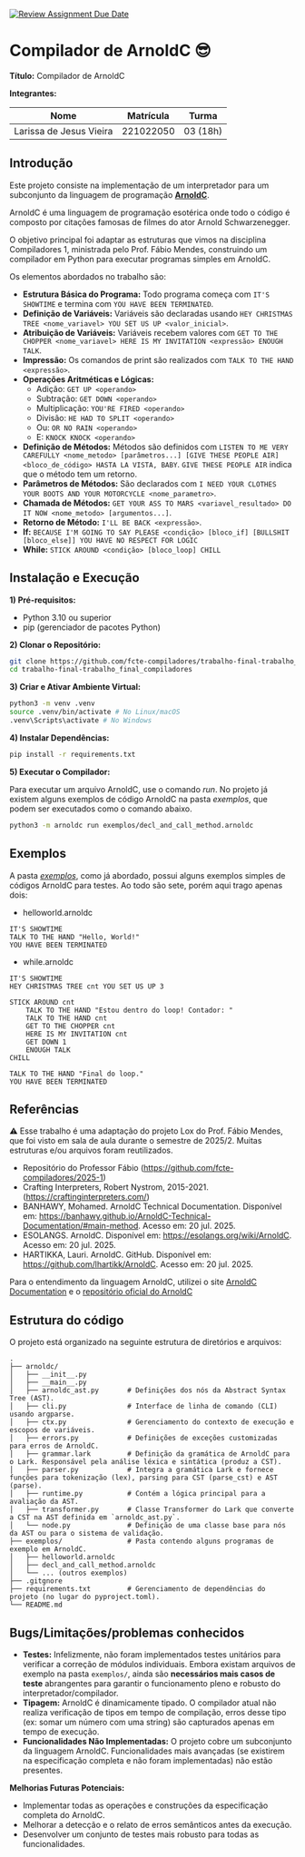 [![Review Assignment Due Date](https://classroom.github.com/assets/deadline-readme-button-22041afd0340ce965d47ae6ef1cefeee28c7c493a6346c4f15d667ab976d596c.svg)](https://classroom.github.com/a/Hppw7Zh2)

# Compilador de ArnoldC 😎

**Título:** Compilador de ArnoldC

**Integrantes:**

| Nome                    | Matrícula   | Turma    |
|-------------------------|-------------|----------|
| Larissa de Jesus Vieira | 221022050   | 03 (18h) |

## Introdução
Este projeto consiste na implementação de um interpretador para um subconjunto da linguagem de programação [**ArnoldC**](https://banhawy.github.io/ArnoldC-Technical-Documentation/#main-method). 

ArnoldC é uma linguagem de programação esotérica onde todo o código é composto por citações famosas de filmes do ator Arnold Schwarzenegger.

O objetivo principal foi adaptar as estruturas que vimos na disciplina Compiladores 1, ministrada pelo Prof. Fábio Mendes, construindo um compilador em Python para executar programas simples em ArnoldC.

Os elementos abordados no trabalho são:
* **Estrutura Básica do Programa:** Todo programa começa com `IT'S SHOWTIME` e termina com `YOU HAVE BEEN TERMINATED`.
* **Definição de Variáveis:** Variáveis são declaradas usando `HEY CHRISTMAS TREE <nome_variavel> YOU SET US UP <valor_inicial>`.
* **Atribuição de Variáveis:** Variáveis recebem valores com `GET TO THE CHOPPER <nome_variavel> HERE IS MY INVITATION <expressão> ENOUGH TALK`.
* **Impressão:** Os comandos de print são realizados com `TALK TO THE HAND <expressão>`.
* **Operações Aritméticas e Lógicas:**
    * Adição: `GET UP <operando>`
    * Subtração: `GET DOWN <operando>`
    * Multiplicação: `YOU'RE FIRED <operando>`
    * Divisão: `HE HAD TO SPLIT <operando>`
    * Ou: `OR NO RAIN <operando>`
    * E: `KNOCK KNOCK <operando>`
* **Definição de Métodos:** Métodos são definidos com `LISTEN TO ME VERY CAREFULLY <nome_metodo> [parâmetros...] [GIVE THESE PEOPLE AIR] <bloco_de_código> HASTA LA VISTA, BABY`. `GIVE THESE PEOPLE AIR` indica que o método tem um retorno.
* **Parâmetros de Métodos:** São declarados com `I NEED YOUR CLOTHES YOUR BOOTS AND YOUR MOTORCYCLE <nome_parametro>`.
* **Chamada de Métodos:** `GET YOUR ASS TO MARS <variavel_resultado> DO IT NOW <nome_metodo> [argumentos...]`.
* **Retorno de Método:** `I'LL BE BACK <expressão>`.
* **If:** `BECAUSE I'M GOING TO SAY PLEASE <condição> [bloco_if] [BULLSHIT [bloco_else]] YOU HAVE NO RESPECT FOR LOGIC`
* **While:** `STICK AROUND <condição> [bloco_loop] CHILL`

## Instalação e Execução
**1) Pré-requisitos:**
* Python 3.10 ou superior
* pip (gerenciador de pacotes Python)

**2) Clonar o Repositório:**
```bash
git clone https://github.com/fcte-compiladores/trabalho-final-trabalho_final_compiladores.git
cd trabalho-final-trabalho_final_compiladores
```
**3) Criar e Ativar Ambiente Virtual:**
```bash
python3 -m venv .venv
source .venv/bin/activate # No Linux/macOS
.venv\Scripts\activate # No Windows
```
**4) Instalar Dependências:**
```bash
pip install -r requirements.txt
```
**5) Executar o Compilador:**

Para executar um arquivo ArnoldC, use o comando *run*. 
No projeto já existem alguns exemplos de código ArnoldC na pasta *exemplos*, que podem ser executados como o comando abaixo.
```bash
python3 -m arnoldc run exemplos/decl_and_call_method.arnoldc
```

## Exemplos
A pasta [*exemplos*](exemplos), como já abordado, possui alguns exemplos simples de códigos ArnoldC para testes. Ao todo são sete, porém aqui trago apenas dois:

* helloworld.arnoldc
```
IT'S SHOWTIME
TALK TO THE HAND "Hello, World!"
YOU HAVE BEEN TERMINATED
```

* while.arnoldc
```
IT'S SHOWTIME
HEY CHRISTMAS TREE cnt YOU SET US UP 3

STICK AROUND cnt
    TALK TO THE HAND "Estou dentro do loop! Contador: "
    TALK TO THE HAND cnt
    GET TO THE CHOPPER cnt
    HERE IS MY INVITATION cnt
    GET DOWN 1
    ENOUGH TALK
CHILL

TALK TO THE HAND "Final do loop."
YOU HAVE BEEN TERMINATED
```

## Referências
⚠️ Esse trabalho é uma adaptação do projeto Lox do Prof. Fábio Mendes, que foi visto em sala de aula durante o semestre de 2025/2. Muitas estruturas e/ou arquivos foram reutilizados.

* Repositório do Professor Fábio (https://github.com/fcte-compiladores/2025-1)
* Crafting Interpreters, Robert Nystrom, 2015-2021. (https://craftinginterpreters.com/)
* BANHAWY, Mohamed. ArnoldC Technical Documentation. Disponível em: <https://banhawy.github.io/ArnoldC-Technical-Documentation/#main-method>. Acesso em: 20 jul. 2025.
* ESOLANGS. ArnoldC. Disponível em: <https://esolangs.org/wiki/ArnoldC>. Acesso em: 20 jul. 2025.
* HARTIKKA, Lauri. ArnoldC. GitHub. Disponível em: <https://github.com/lhartikk/ArnoldC>. Acesso em: 20 jul. 2025.

Para o entendimento da linguagem ArnoldC, utilizei o site [ArnoldC Documentation](https://banhawy.github.io/ArnoldC-Technical-Documentation/#main-method) e o [repositório oficial do ArnoldC](https://github.com/lhartikk/ArnoldC)

## Estrutura do código
O projeto está organizado na seguinte estrutura de diretórios e arquivos:
```
.
├── arnoldc/
│   ├── __init__.py          
│   ├── __main__.py          
│   ├── arnoldc_ast.py       # Definições dos nós da Abstract Syntax Tree (AST).
│   ├── cli.py               # Interface de linha de comando (CLI) usando argparse.
│   ├── ctx.py               # Gerenciamento do contexto de execução e escopos de variáveis.
│   ├── errors.py            # Definições de exceções customizadas para erros de ArnoldC.
│   ├── grammar.lark         # Definição da gramática de ArnoldC para o Lark. Responsável pela análise léxica e sintática (produz a CST).
│   ├── parser.py            # Integra a gramática Lark e fornece funções para tokenização (lex), parsing para CST (parse_cst) e AST (parse).
│   ├── runtime.py           # Contém a lógica principal para a avaliação da AST.
│   ├── transformer.py       # Classe Transformer do Lark que converte a CST na AST definida em `arnoldc_ast.py`.
│   └── node.py              # Definição de uma classe base para nós da AST ou para o sistema de validação.
├── exemplos/                # Pasta contendo alguns programas de exemplo em ArnoldC.
│   ├── helloworld.arnoldc
│   ├── decl_and_call_method.arnoldc
│   └── ... (outros exemplos)
├── .gitgnore               
├── requirements.txt         # Gerenciamento de dependências do projeto (no lugar do pyproject.toml).
└── README.md                 
```

## Bugs/Limitações/problemas conhecidos
* **Testes:** Infelizmente, não foram implementados testes unitários para verificar a correção de módulos individuais. Embora existam arquivos de exemplo na pasta `exemplos/`, ainda são **necessários mais casos de teste** abrangentes para garantir o funcionamento pleno e robusto do interpretador/compilador.
* **Tipagem:** ArnoldC é dinamicamente tipado. O compilador atual não realiza verificação de tipos em tempo de compilação, erros desse tipo (ex: somar um número com uma string) são capturados apenas em tempo de execução.
* **Funcionalidades Não Implementadas:** O projeto cobre um subconjunto da linguagem ArnoldC. Funcionalidades mais avançadas (se existirem na especificação completa e não foram implementadas) não estão presentes.

**Melhorias Futuras Potenciais:**

* Implementar todas as operações e construções da especificação completa do ArnoldC.
* Melhorar a detecção e o relato de erros semânticos antes da execução.
* Desenvolver um conjunto de testes mais robusto para todas as funcionalidades.

